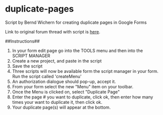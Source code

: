 duplicate-pages
===============

Script by Bernd Wichern for creating duplicate pages in Google Forms

Link to original forum thread with script is [here](https://productforums.google.com/forum/#!topic/docs/AQfNxohwKLM).

##Instructions##
1. In your form edit page go into the TOOLS menu and then into the SCRIPT MANAGER
2. Create a new project, and paste in the script
3. Save the script
4. Three scripts will now be available form the script manager in your form. Run the script called 'createMenu' 
5. An authorization dialogue should pop-up, accept it.
5. From your form select the new "Menu" item on your toolbar.
6. Once the Menu is clicked on, select "Duplicate Page"
7. Enter the page # you want to duplicate, click ok, then enter how many times your want to duplicate it, then click ok.
8. Your duplicate page(s) will appear at the bottom.  
